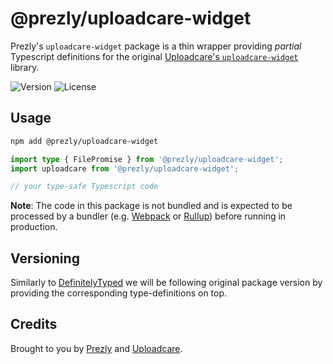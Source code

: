 # @prezly/uploadcare-widget

Prezly's `uploadcare-widget` package is a thin wrapper 
providing *partial* Typescript definitions 
for the original [Uploadcare's `uploadcare-widget`](https://github.com/uploadcare/uploadcare-widget/) library.

![Version](https://img.shields.io/npm/v/@prezly/uploadcare-widget)
![License](https://img.shields.io/npm/l/@prezly/uploadcare-widget)

## Usage

```sh
npm add @prezly/uploadcare-widget
```

```ts
import type { FilePromise } from '@prezly/uploadcare-widget';
import uploadcare from '@prezly/uploadcare-widget';

// your type-safe Typescript code
```

**Note**: The code in this package is not bundled and is expected to be processed 
by a bundler (e.g. [Webpack](webpack.js.org/) or [Rullup](https://rollupjs.org/)) before running in production.

## Versioning

Similarly to [DefinitelyTyped](https://github.com/DefinitelyTyped/DefinitelyTyped) we will be following
original package version by providing the corresponding type-definitions on top.

## Credits

Brought to you by [Prezly](https://www.prezly.com/?utm_source=github&utm_campaign=@prezly/uploadcare-widget)
and [Uploadcare](https://uploadcare.com).
